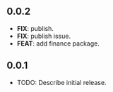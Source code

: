 ## 0.0.2

 - **FIX**: publish.
 - **FIX**: publish issue.
 - **FEAT**: add finance package.

## 0.0.1

* TODO: Describe initial release.
